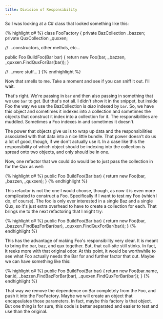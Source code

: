 ```yaml
---
title: Division of Responsibility
---
```

So I was looking at a C# class that looked something like this:

{% highlight c# %}
class FooFactory
{
  private BazCollection _bazzen;
  private QuxCollection _quxxen;

  // ...constructors, other methds, etc...

  public Foo BuildFoo(Bar bar)
  {
    return new Foo(bar, _bazzen, _quxxen.FindQuxForBar(bar));
  }

  // ...more stuff...
}
{% endhighlight %}

Now that smells to me. Take a moment and see if you can sniff it out. I'll
wait.

That's right. We're passing in `bar` and then also passing in something that
we use `bar` to get. But that's not all. I didn't show it in the snippet, but
inside Foo the way we use the BazCollection is _also_ indexed by `bar`. So, we
have this object and sometimes it indexes into a collection and sometimes the
objects that construct it index into a collection for it. The responsibilities
are muddled. Sometimes a Foo indexes in and sometimes it doesn't.

The power that objects give us is to wrap up data and the responsibilities
associated with that data into a nice little bundle. That power doesn't do us
a lot of good, though, if we don't actually use it. In a case like this the
responsibility of which object should be indexing into the collection is
spread onto two objects, and only should be in one.

Now, one refactor that we could do would be to just pass the collection in for
the Qux as well:

{% highlight c# %}
public Foo BuildFoo(Bar bar)
{
  return new Foo(bar, _bazzen, _quxxen);
}
{% endhighlight %}

This refactor is not the one I would choose, though, as now it is even more
complicated to construct a Foo. Specifically if I want to test my Foo (which I
do, of course). The foo is only ever interested in a single Baz and a single
Qux, so it's just extra overhead to have to create a collection for each. That
brings me to the next refactoring that I might try:

{% highlight c# %}
public Foo BuildFoo(Bar bar)
{
  return new Foo(bar, _bazzen.FindBazForBar(bar), _quxxen.FindQuxForBar(bar));
}
{% endhighlight %}

This has the advantage of making Foo's responsibility very clear. It is meant
to bring the bar, baz, and qux together. But, that call-site still stinks. In
fact, it reeks more with that original odor. At this point, it would be
worthwhile to see what Foo actually needs the Bar for and further factor that
out. Maybe we can have something like this:

{% highlight c# %}
public Foo BuildFoo(Bar bar)
{
  return new Foo(bar.name, bar.id, _bazzen.FindBazForBar(bar), _quxxen.FindQuxForBar(bar));
}
{% endhighlight %}

That way we remove the dependence on Bar completely from the Foo, and push it
into the FooFactory. Maybe we will create an object that encapsulates those
parameters. In fact, maybe this factory is that object. But one thing is for
sure, this code is better separated and easier to test and use than the
original.

